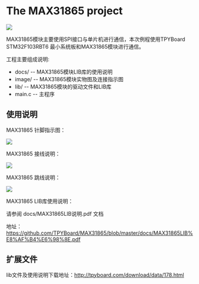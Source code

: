<h1>The MAX31865 project</h1>



<img src="https://github.com/TPYBoard/MAX31865/blob/master/image/max31865实物图.png" style="max-width:100%;">

MAX31865模块主要使用SPI接口与单片机进行通信，本次例程使用TPYBoard STM32F103RBT6 最小系统板和MAX31865模块进行通信。

工程主要组成说明:

<ul>
<li>docs/ -- MAX31865模块LIB库的使用说明</li>
<li>image/ -- MAX31865模块实物图及连接指示图</li>
<li>lib/ -- MAX31865模块的驱动文件和LIB库</li>
<li>main.c  -- 主程序</li>
</ul>

<h2>使用说明</h2>

MAX31865 针脚指示图：

<img src="https://github.com/TPYBoard/MAX31865/blob/master/image/max31865.png" style="max-width:100%;">

MAX31865 接线说明：

<img src="https://github.com/TPYBoard/MAX31865/blob/master/image/接线图.png" style="max-width:100%;">

MAX31865 跳线说明：

<img src="https://github.com/TPYBoard/MAX31865/blob/master/image/跳线图.png" style="max-width:100%;">

MAX31865 LIB库使用说明：

请参阅 docs/MAX31865LIB说明.pdf 文档

地址：https://github.com/TPYBoard/MAX31865/blob/master/docs/MAX31865LIB%E8%AF%B4%E6%98%8E.pdf

<h2>扩展文件</h2>

lib文件及使用说明下载地址：http://tpyboard.com/download/data/178.html

